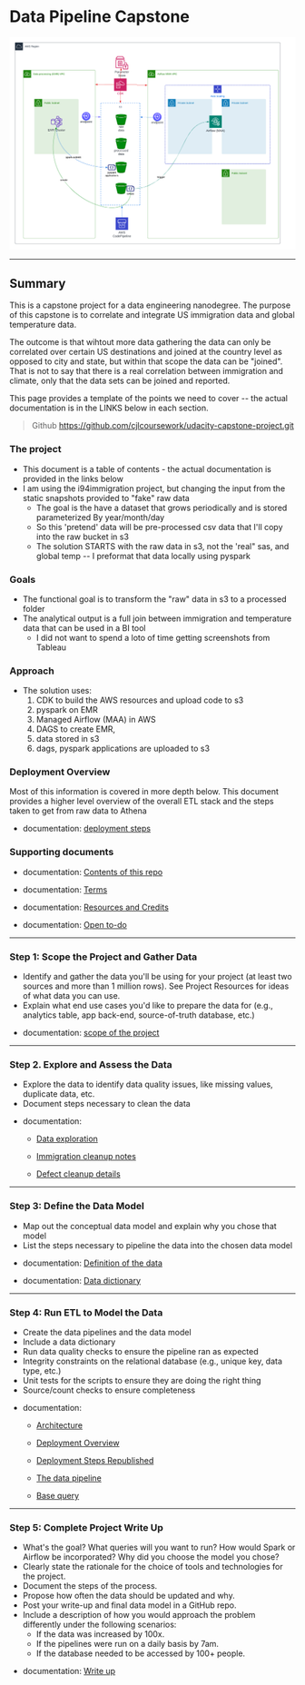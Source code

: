 
# Data Pipeline Capstone

![](doc/deployment.png)

---

## Summary
This is a capstone project for a data engineering nanodegree.  The purpose of this capstone is to correlate and integrate US immigration data and global temperature data.  

The outcome is that wihtout more data gathering the data can only be correlated over certain US destinations and joined at the country level as opposed to city and state, but within that scope the data can be "joined".  That is not to say that there is a real correlation between immigration and climate, only that the data sets can be joined and reported.

This page provides a template of the points we need to cover -- the actual documentation is in the LINKS below in each section.

> Github
> https://github.com/cjlcoursework/udacity-capstone-project.git

### The project
- This document is a table of contents - the actual documentation is provided in the links below
- I am using the i94immigration project, but changing the input from the static snapshots provided to "fake" raw data 
  - The goal is the have a dataset that grows periodically and is stored parameterized By year/month/day
  - So this 'pretend' data will be pre-processed csv data that I'll copy into the raw bucket in s3
  - The solution STARTS with the raw data in s3, not the 'real" sas, and global temp -- I preformat that data locally using pyspark

### Goals
- The functional goal is to transform the "raw" data in s3 to a processed folder 
- The analytical output is a full join between immigration and temperature data that can be used in a BI tool
  - I did not want to spend a loto of time getting screenshots from Tableau


### Approach
- The solution uses:
  1. CDK to build the AWS resources and upload code to s3
  2. pyspark on EMR
  3. Managed Airflow (MAA) in AWS
  4. DAGS to create EMR, 
  5. data stored in s3
  6. dags, pyspark applications are uploaded to s3


### Deployment Overview
Most of this information is covered in more depth below.
This document provides a higher level overview of the overall ETL stack and the steps taken to get from raw data to Athena

* documentation: [deployment steps](doc/deployment-screenshots.md)


### Supporting documents

* documentation: [Contents of this repo](doc/step1.capstone-repo.md)

* documentation:  [Terms](doc/terms.md)

* documentation: [Resources and Credits](doc/resources.md)

* documentation: [Open to-do](doc/todo.py)

---


### Step 1: Scope the Project and Gather Data
- Identify and gather the data you'll be using for your project (at least two sources and more than 1 million rows). See Project Resources for ideas of what data you can use.
- Explain what end use cases you'd like to prepare the data for (e.g., analytics table, app back-end, source-of-truth database, etc.)


* documentation:   [scope of the project](doc/step1.scope.md)

---

### Step 2. Explore and Assess the Data
- Explore the data to identify data quality issues, like missing values, duplicate data, etc.
- Document steps necessary to clean the data


* documentation:   
  * [Data exploration](doc/step2.explore.md)
  
  * [Immigration cleanup notes](doc/step2.labnotes1.md)

  * [Defect cleanup details](doc/step2.labnotes2.md)
---

### Step 3: Define the Data Model
- Map out the conceptual data model and explain why you chose that model
- List the steps necessary to pipeline the data into the chosen data model


* documentation:   [Definition of the data](doc/step3.define.md)

* documentation:  [Data dictionary](doc/data_dictionary.md)

---

### Step 4: Run ETL to Model the Data
- Create the data pipelines and the data model
- Include a data dictionary
- Run data quality checks to ensure the pipeline ran as expected
- Integrity constraints on the relational database (e.g., unique key, data type, etc.)
- Unit tests for the scripts to ensure they are doing the right thing
- Source/count checks to ensure completeness


* documentation:
  - [Architecture](doc/step4.architecture.md)

  - [Deployment Overview](doc/step4.deployment.md)
  
  - [Deployment Steps Republished](doc/deployment-screenshots.md)

  - [The data pipeline](doc/step4.pipeline.md)

  - [Base query](doc/step4.proof-of-concept.md)

---


### Step 5: Complete Project Write Up
- What's the goal? What queries will you want to run? How would Spark or Airflow be incorporated? Why did you choose the model you chose?
- Clearly state the rationale for the choice of tools and technologies for the project.
- Document the steps of the process.
- Propose how often the data should be updated and why.
- Post your write-up and final data model in a GitHub repo.
- Include a description of how you would approach the problem differently under the following scenarios:
  - If the data was increased by 100x.
  - If the pipelines were run on a daily basis by 7am.
  - If the database needed to be accessed by 100+ people.


* documentation:  [Write up](doc/step5.write_up.md)




